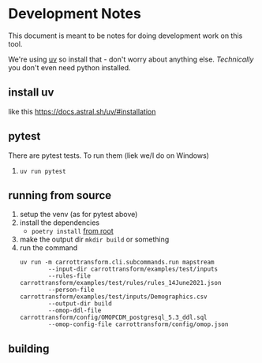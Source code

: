 
# Development Notes 

This document is meant to be notes for doing development work on this tool.

We're using [uv](https://docs.astral.sh/uv/) so install that - don't worry about anything else.
*Technically* you don't even need python installed.

## install uv

like this https://docs.astral.sh/uv/#installation

## pytest

There are pytest tests.
To run them (liek we/I do on Windows)

1. `uv run pytest`

## running from source

1. setup the venv (as for pytest above)
2. install the dependencies
    - `poetry install` [from root](.)
3. make the output dir `mkdir build` or something
3. run the command
    ```
    uv run -m carrottransform.cli.subcommands.run mapstream
            --input-dir carrottransform/examples/test/inputs
            --rules-file  carrottransform/examples/test/rules/rules_14June2021.json
            --person-file carrottransform/examples/test/inputs/Demographics.csv
            --output-dir build
            --omop-ddl-file carrottransform/config/OMOPCDM_postgresql_5.3_ddl.sql
            --omop-config-file carrottransform/config/omop.json
    ```


## building


